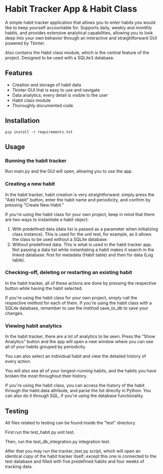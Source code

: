 # Habit Tracker App & Habit Class

A simple habit tracker application that allows you to enter habits you would like to keep yourself accountable for.
Supports daily, weekly and monthly habits, and provides extensive analytical capabilities, allowing you to look deep into your own behavior through an interactive and straightforward GUI powered by Tkinter.

Also contains the Habit class module, which is the central feature of the project. Designed to be used with a SQLite3 database.

## Features

- Creation and storage of habit data
- Tkinter GUI that is easy to use and navigate
- Data analytics; every detail is visible to the user
- Habit class module
- Thoroughly documented code

## Installation

```shell
pip install -r requirements.txt
```

## Usage

### Running the habit tracker

Run main.py and the GUI will open, allowing you to use the app.

### Creating a new habit

In the habit tracker, habit creation is very straightforward: simply press the "Add Habit" button, enter the habit name and periodicity, and confirm by pressing "Create New Habit."

If you're using the habit class for your own project, keep in mind that there are two ways to instantiate a habit object:

1. With predefined data (data list is passed as a parameter when initializing class instance). This is used for the unit test, for example, as it allows the class to be used without a SQLite database.
2. Without predefined data. This is what is used in the habit tracker app. Not passing a 
data list while instantiating a habit makes it search in the linked database: first for metadata (Habit table) and then for data (Log table).

### Checking-off, deleting or restarting an existing habit

In the habit tracker, all of these actions are done by pressing the respective button while having the habit selected.

If you're using the habit class for your own project, simply call the respective method for each of them. If you're using the habit class with a SQLite database, remember to use the method save_to_db to save your changes.

### Viewing habit analytics

In the habit tracker, there are a lot of analytics to be seen. Press the "Show Analytics" button and the app will open a new window where you can see all of your habits grouped by periodicity.

You can also select an individual habit and view the detailed history of every action.

You will also see all of your longest-running habits, and the habits you have broken the most throughout their history.

If you're using the habit class, you can access the history of the habit through the habit.data attribute, and parse the list directly in Python. You can also do it through SQL, if you're using the database functionality. 

## Testing

All files related to testing can be found inside the "test" directory.

First run the test_habit.py unit test.

Then, run the test_db_integration.py integration test.

After that you may run the tracker_test.py script, which will open an identical copy of the habit tracker itself; except this one is connected to the test database and filled with five predefined habits and four weeks of tracking data.